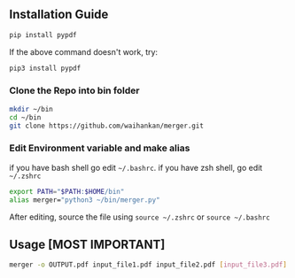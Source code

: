 ## Installation Guide

```bash
pip install pypdf 
```
If the above command doesn't work, try:
```bash
pip3 install pypdf
```

### Clone the Repo into bin folder
```bash
mkdir ~/bin
cd ~/bin
git clone https://github.com/waihankan/merger.git
```

### Edit Environment variable and make alias
if you have bash shell go edit `~/.bashrc`.
if you have zsh shell, go edit `~/.zshrc`

```bash
export PATH="$PATH:$HOME/bin"
alias merger="python3 ~/bin/merger.py"
```

After editing, source the file using `source ~/.zshrc` or `source ~/.bashrc`

## Usage [MOST IMPORTANT]
```bash
merger -o OUTPUT.pdf input_file1.pdf input_file2.pdf [input_file3.pdf] [etc.]
```

